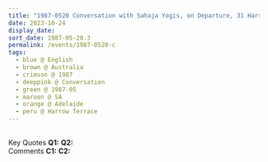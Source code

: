 ```yaml
---
title: "1987-0520 Conversation with Sahaja Yogis, on Departure, 31 Harrow Terrace, Kingswood, Adelaide, SA, Australia"
date: 2023-10-24
display_date: 
sort_date: 1987-05-20.3
permalink: /events/1987-0520-c
tags:
  - blue @ English
  - brown @ Australia
  - crimson @ 1987
  - deeppink @ Conversation
  - green @ 1987-05
  - maroon @ SA
  - orange @ Adelaide
  - peru @ Harrow Terrace
---
```


<br>

<wave-list>
  <list-title color="DarkSeaGreen" width="55">Key Quotes</list-title>
  <list-item color="BlanchedAlmond" width="280"><b>Q1:</b> <i></i></list-item>
  <list-item color="Lavender" width="280"><b>Q2:</b> <i></i></list-item>
</wave-list>

<br>

<wave-list>
  <list-title color="DarkSeaGreen" width="55">Comments</list-title>
  <list-item color="BlanchedAlmond" width="280"><b>C1:</b> <i></i></list-item>
  <list-item color="Lavender" width="280"><b>C2:</b> <i></i></list-item>
</wave-list>
